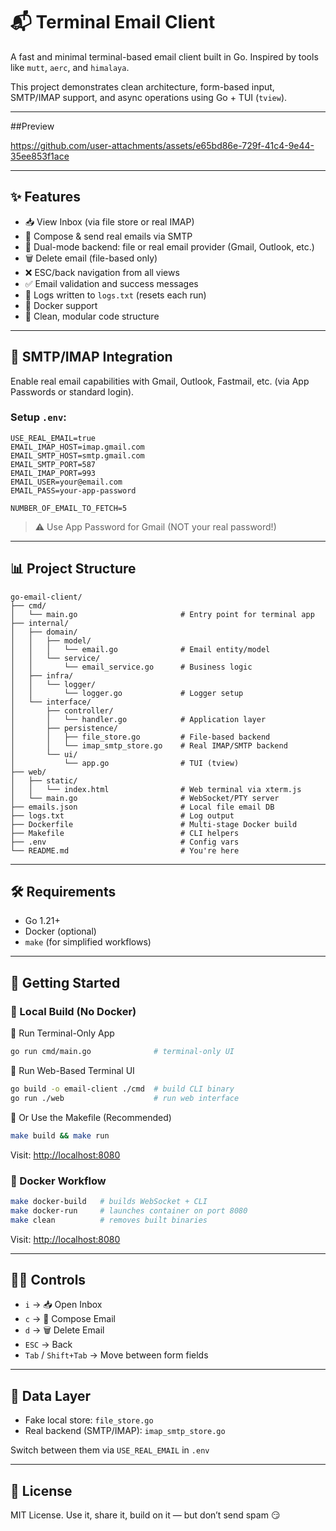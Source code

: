 # 📬 Terminal Email Client

A fast and minimal terminal-based email client built in Go. Inspired by tools like `mutt`, `aerc`, and `himalaya`.

This project demonstrates clean architecture, form-based input, SMTP/IMAP support, and async operations using Go + TUI (`tview`).

---
##Preview

https://github.com/user-attachments/assets/e65bd86e-729f-41c4-9e44-35ee853f1ace

---

## ✨ Features

- 📥 View Inbox (via file store or real IMAP)
- 📝 Compose & send real emails via SMTP
- 🚗 Dual-mode backend: file or real email provider (Gmail, Outlook, etc.)
- 🗑️ Delete email (file-based only)
- ❌ ESC/back navigation from all views
- ✅ Email validation and success messages
- 📃 Logs written to `logs.txt` (resets each run)
- 🐳 Docker support
- 🧼 Clean, modular code structure

---

## 🔌 SMTP/IMAP Integration

Enable real email capabilities with Gmail, Outlook, Fastmail, etc. (via App Passwords or standard login).

### Setup `.env`:

```env
USE_REAL_EMAIL=true 
EMAIL_IMAP_HOST=imap.gmail.com
EMAIL_SMTP_HOST=smtp.gmail.com
EMAIL_SMTP_PORT=587
EMAIL_IMAP_PORT=993
EMAIL_USER=your@email.com
EMAIL_PASS=your-app-password

NUMBER_OF_EMAIL_TO_FETCH=5
```

> ⚠️ Use App Password for Gmail (NOT your real password!)

---

## 📊 Project Structure

```
go-email-client/
├── cmd/
│   └── main.go                       # Entry point for terminal app
├── internal/
│   ├── domain/
│   │   ├── model/
│   │   │   └── email.go              # Email entity/model
│   │   └── service/
│   │       └── email_service.go      # Business logic
│   ├── infra/
│   │   └── logger/
│   │       └── logger.go             # Logger setup
│   └── interface/
│       ├── controller/
│       │   └── handler.go            # Application layer
│       ├── persistence/
│       │   ├── file_store.go         # File-based backend
│       │   └── imap_smtp_store.go    # Real IMAP/SMTP backend
│       └── ui/
│           └── app.go                # TUI (tview)
├── web/
│   ├── static/
│   │   └── index.html                # Web terminal via xterm.js
│   └── main.go                       # WebSocket/PTY server
├── emails.json                       # Local file email DB
├── logs.txt                          # Log output
├── Dockerfile                        # Multi-stage Docker build
├── Makefile                          # CLI helpers
├── .env                              # Config vars
└── README.md                         # You're here
```

---

## 🛠️ Requirements

- Go 1.21+
- Docker (optional)
- `make` (for simplified workflows)

---

## 🚀 Getting Started

### 🔧 Local Build (No Docker)

🔹 Run Terminal-Only App
```bash
go run cmd/main.go              # terminal-only UI
```

🔹 Run Web-Based Terminal UI
```bash
go build -o email-client ./cmd  # build CLI binary
go run ./web                    # run web interface
```

🔹 Or Use the Makefile (Recommended)
```bash
make build && make run
```

Visit: [http://localhost:8080](http://localhost:8080)

### 🐳 Docker Workflow

```bash
make docker-build   # builds WebSocket + CLI
make docker-run     # launches container on port 8080
make clean          # removes built binaries
```

Visit: [http://localhost:8080](http://localhost:8080)

---

## 👨‍💻 Controls

- `i` → 📥 Open Inbox
- `c` → 📝 Compose Email
- `d` → 🗑️ Delete Email
- `ESC` → Back
- `Tab` / `Shift+Tab` → Move between form fields

---

## 📂 Data Layer

- Fake local store: `file_store.go`
- Real backend (SMTP/IMAP): `imap_smtp_store.go`

Switch between them via `USE_REAL_EMAIL` in `.env`

---

## 📄 License

MIT License. Use it, share it, build on it — but don’t send spam 😏
